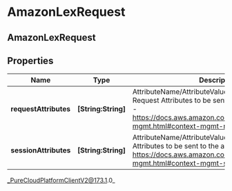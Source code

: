 # AmazonLexRequest

## AmazonLexRequest

## Properties

|Name | Type | Description | Notes|
|------------ | ------------- | ------------- | -------------|
| **requestAttributes** | **[String:String]** | AttributeName/AttributeValue pairs of User Defined Request Attributes to be sent to the amazon bot See - https://docs.aws.amazon.com/lex/latest/dg/context-mgmt.html#context-mgmt-request-attribs | [optional] |
| **sessionAttributes** | **[String:String]** | AttributeName/AttributeValue pairs of Session Attributes to be sent to the amazon bot. See - https://docs.aws.amazon.com/lex/latest/dg/context-mgmt.html#context-mgmt-session-attribs | [optional] |



_PureCloudPlatformClientV2@173.1.0_
